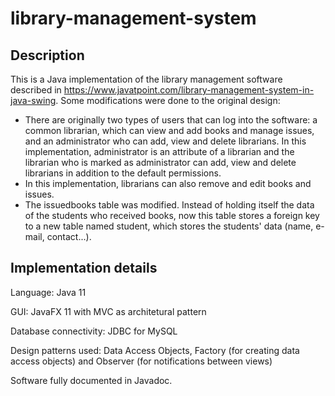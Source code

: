 # library-management-system

## Description
This is a Java implementation of the library management software described in https://www.javatpoint.com/library-management-system-in-java-swing. Some modifications were done to the original design:

- There are originally two types of users that can log into the software: a common librarian, which can view and add books and manage issues, and an administrator who can add, view and delete librarians. In this implementation, administrator is an attribute of a librarian and the librarian who is marked as administrator can add, view and delete librarians in addition to the default permissions. 
- In this implementation, librarians can also remove and edit books and issues.
- The issuedbooks table was modified. Instead of holding itself the data of the students who received books, now this table stores a foreign key to a new table named student, which stores the students' data (name, e-mail, contact...). 

## Implementation details

Language: Java 11

GUI: JavaFX 11 with MVC as architetural pattern

Database connectivity: JDBC for MySQL

Design patterns used: Data Access Objects, Factory (for creating data access objects) and Observer (for notifications between views)

Software fully documented in Javadoc.
